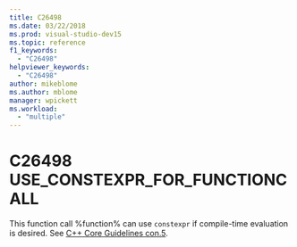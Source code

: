 ```yaml
---
title: C26498
ms.date: 03/22/2018
ms.prod: visual-studio-dev15
ms.topic: reference
f1_keywords:
  - "C26498"
helpviewer_keywords:
  - "C26498"
author: mikeblome
ms.author: mblome
manager: wpickett
ms.workload:
  - "multiple"
---
```

# C26498 USE_CONSTEXPR_FOR_FUNCTIONCALL

This function call %function% can use `constexpr` if compile-time evaluation is desired. See [C++ Core Guidelines con.5](https://github.com/isocpp/CppCoreGuidelines/blob/master/CppCoreGuidelines.md#Rconst-constexpr).
